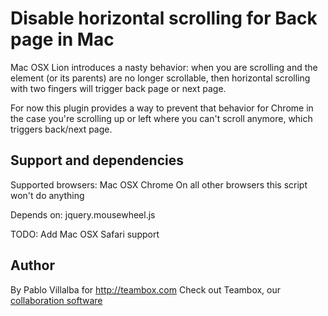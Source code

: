 
Disable horizontal scrolling for Back page in Mac
=================================================

Mac OSX Lion introduces a nasty behavior: when you are scrolling and
the element (or its parents) are no longer scrollable, then horizontal
scrolling with two fingers will trigger back page or next page.

For now this plugin provides a way to prevent that behavior for Chrome
in the case you're scrolling up or left where you can't scroll anymore,
which triggers back/next page.

Support and dependencies
------------------------

Supported browsers: Mac OSX Chrome
On all other browsers this script won't do anything

Depends on: jquery.mousewheel.js

TODO: Add Mac OSX Safari support

Author
------

By Pablo Villalba for http://teambox.com
Check out Teambox, our [collaboration software](http://teambox.com)
